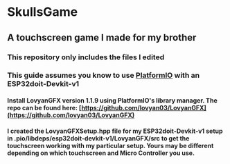 # SkullsGame
## A touchscreen game I made for my brother

### This repository only includes the files I edited

### This guide assumes you know to use [PlatformIO](https://platformio.org/) with an ESP32doit-Devkit-v1

#### Install LovyanGFX version 1.1.9 using PlatformIO's library manager.  The repo can be found here: [https://github.com/lovyan03/LovyanGFX](https://github.com/lovyan03/LovyanGFX)

#### I created the LovyanGFXSetup.hpp file for my ESP32doit-Devkit-v1 setup in .pio/libdeps/esp32doit-devkit-v1/LovyanGFX/src to get the touchscreen working with my particular setup.  Yours may be different depending on which touchscreen and Micro Controller you use.